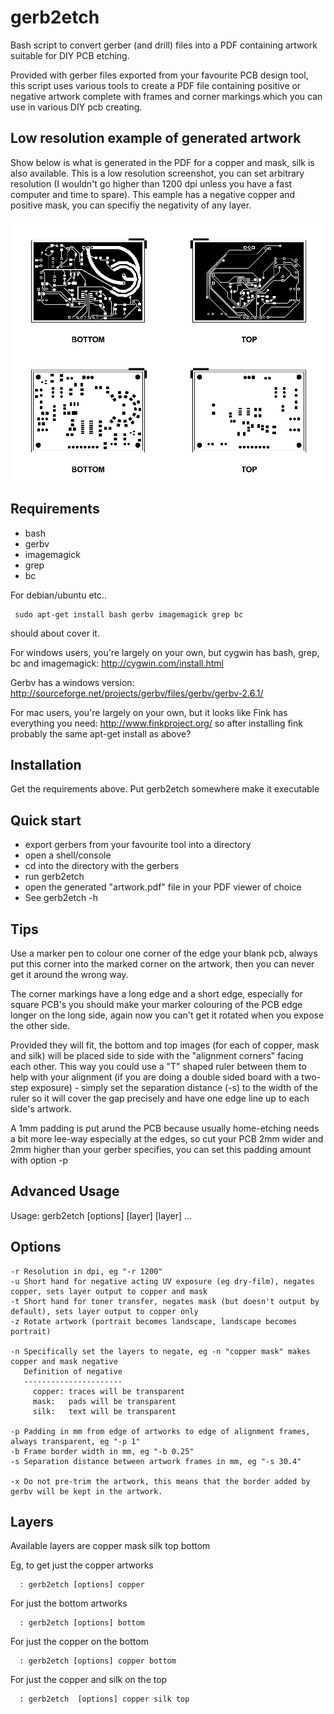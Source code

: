 gerb2etch
=========

Bash script to convert gerber (and drill) files into a PDF containing artwork suitable for DIY PCB etching.

Provided with gerber files exported from your favourite PCB design tool, this script uses various tools to create a PDF file containing positive or negative artwork complete with frames and corner markings which you can use in various DIY pcb creating.

Low resolution example of generated artwork
-------------------------------------------
Show below is what is generated in the PDF for a copper and mask, silk is also available.  This is a low resolution screenshot, you can set arbitrary resolution (I wouldn't go higher than 1200 dpi unless you have a fast computer and time to spare).  This eample has a negative copper and positive mask, you can specifiy the negativity of any layer.

![Alt text](/example-output.jpg "Exmple")

Requirements
------------
*  bash
*  gerbv
*  imagemagick
*  grep
*  bc


For debian/ubuntu etc..

     sudo apt-get install bash gerbv imagemagick grep bc

should about cover it.

For windows users, you're largely on your own, but cygwin has bash, grep, bc and imagemagick:
http://cygwin.com/install.html

Gerbv has a windows version:
http://sourceforge.net/projects/gerbv/files/gerbv/gerbv-2.6.1/

For mac users, you're largely on your own, but it looks like Fink has everything you need:
http://www.finkproject.org/
so after installing fink probably the same apt-get install as above?


Installation
------------
Get the requirements above.
Put gerb2etch somewhere make it executable

Quick start
------------

*  export gerbers from your favourite tool into a directory
*  open a shell/console
*  cd into the directory with the gerbers
*  run gerb2etch
*  open the generated "artwork.pdf" file in your PDF viewer of choice
*  See gerb2etch -h
  
  
Tips
-----------

Use a marker pen to colour one corner of the edge your blank pcb, always put this corner into the marked corner on the artwork, then you can never get it around the wrong way.

The corner markings have a long edge and a short edge, especially for square PCB's you should make your marker colouring of the PCB edge longer on the long side, again now you can't get it rotated when you expose the other side.

Provided they will fit, the bottom and top images (for each of copper, mask and silk) will be placed side to side with the "alignment corners" facing each other.  This way you could use a "T" shaped ruler between them to help with your alignment (if you are doing a double sided board with a two-step exposure) - simply set the separation distance (-s) to the width of the ruler so it will cover the gap precisely and have one edge line up to each side's artwork.

A 1mm padding is put arund the PCB because usually home-etching needs a bit more lee-way especially at the edges, so cut your PCB 2mm wider and 2mm higher than your gerber specifies, you can set this padding amount with option -p


Advanced Usage
--------------

Usage: gerb2etch [options] [layer] [layer] ...
 
Options
-------
    -r Resolution in dpi, eg "-r 1200"   
    -u Short hand for negative acting UV exposure (eg dry-film), negates copper, sets layer output to copper and mask
    -t Short hand for toner transfer, negates mask (but doesn't output by default), sets layer output to copper only
    -z Rotate artwork (portrait becomes landscape, landscape becomes portrait)
   
    -n Specifically set the layers to negate, eg -n "copper mask" makes copper and mask negative
       Definition of negative
       ----------------------
         copper: traces will be transparent
         mask:   pads will be transparent
         silk:   text will be transparent
   
    -p Padding in mm from edge of artworks to edge of alignment frames, always transparent, eg "-p 1"
    -b Frame border width in mm, eg "-b 0.25"
    -s Separation distance between artwork frames in mm, eg "-s 30.4"

    -x Do not pre-trim the artwork, this means that the border added by gerbv will be kept in the artwork.
   
Layers   
-------
   Available layers are copper mask silk top bottom
   
   Eg, to get just the copper artworks
   
      : gerb2etch [options] copper
   
   For just the bottom artworks
   
      : gerb2etch [options] bottom
   
   For just the copper on the bottom
   
      : gerb2etch [options] copper bottom
   
   For just the copper and silk on the top
   
      : gerb2etch  [options] copper silk top
   
   
